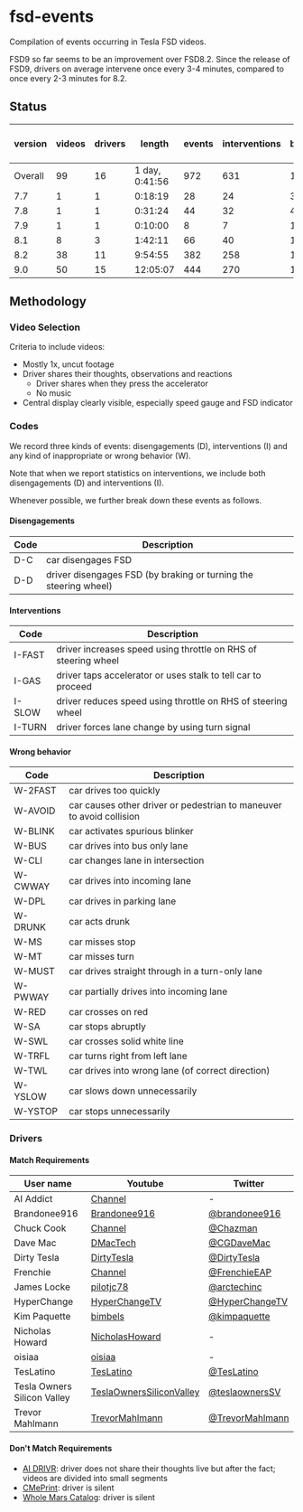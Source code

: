 # fsd-events

Compilation of events occurring in Tesla FSD videos.

FSD9 so far seems to be an improvement over FSD8.2. Since the release of FSD9, drivers on average intervene once every 3-4 minutes, compared to once every 2-3 minutes for 8.2.

## Status

version | videos | drivers | length | events | interventions | time between events | time between interventions
--- | --- | --- | --- | --- | --- | --- | --- 
Overall | 99 | 16 | 1 day, 0:41:56 | 972 | 631 | 1m31s | 2m20s
7.7 | 1 | 1 | 0:18:19 | 28 | 24 | 39s | 45s
7.8 | 1 | 1 | 0:31:24 | 44 | 32 | 42s | 58s
7.9 | 1 | 1 | 0:10:00 | 8 | 7 | 1m15s | 1m25s
8.1 | 8 | 3 | 1:42:11 | 66 | 40 | 1m32s | 2m33s
8.2 | 38 | 11 | 9:54:55 | 382 | 258 | 1m33s | 2m18s
9.0 | 50 | 15 | 12:05:07 | 444 | 270 | 1m37s | 2m41s

## Methodology

### Video Selection

Criteria to include videos:
- Mostly 1x, uncut footage
- Driver shares their thoughts, observations and reactions
    - Driver shares when they press the accelerator
    - No music
- Central display clearly visible, especially speed gauge and FSD indicator

### Codes

We record three kinds of events: disengagements (D), interventions (I) and any kind of
inappropriate or wrong behavior (W).

Note that when we report statistics on interventions, we include both disengagements (D) and interventions (I).

Whenever possible, we further break down these events as follows.

#### Disengagements

Code | Description
--- | ---
D-C | car disengages FSD
D-D | driver disengages FSD (by braking or turning the steering wheel)

#### Interventions

Code | Description
--- | ---
I-FAST | driver increases speed using throttle on RHS of steering wheel
I-GAS | driver taps accelerator or uses stalk to tell car to proceed
I-SLOW | driver reduces speed using throttle on RHS of steering wheel
I-TURN | driver forces lane change by using turn signal

#### Wrong behavior

Code | Description
--- | ---
W-2FAST | car drives too quickly
W-AVOID | car causes other driver or pedestrian to maneuver to avoid collision
W-BLINK | car activates spurious blinker
W-BUS | car drives into bus only lane
W-CLI | car changes lane in intersection
W-CWWAY | car drives into incoming lane
W-DPL | car drives in parking lane
W-DRUNK | car acts drunk
W-MS | car misses stop
W-MT | car misses turn
W-MUST | car drives straight through in a turn-only lane
W-PWWAY | car partially drives into incoming lane
W-RED | car crosses on red
W-SA | car stops abruptly
W-SWL | car crosses solid white line
W-TRFL | car turns right from left lane
W-TWL | car drives into wrong lane (of correct direction)
W-YSLOW | car slows down unnecessarily
W-YSTOP | car stops unnecessarily

### Drivers

#### Match Requirements

User name | Youtube | Twitter
--- | --- | ---
AI Addict | [Channel](https://www.youtube.com/channel/UCnSt1nfVXyTyMbKhk-IaTJw/about) | -
Brandonee916 | [Brandonee916](https://www.youtube.com/c/Brandonee916/about) | [@brandonee916](https://twitter.com/brandonee916)
Chuck Cook | [Channel](https://www.youtube.com/channel/UCwdbsDtaMAh6QXvcbp08YzQ/about) | [@Chazman](https://twitter.com/chazman)
Dave Mac | [DMacTech](https://www.youtube.com/c/DMacTech/about) | [@CGDaveMac](https://twitter.com/CGDaveMac)
Dirty Tesla | [DirtyTesla](https://www.youtube.com/c/DirtyTesla/about) | [@DirtyTesla](https://twitter.com/DirtyTesla)
Frenchie | [Channel](https://www.youtube.com/channel/UCt8fkjhFgywzLGLVIz7Z7-g/about) | [@FrenchieEAP](https://twitter.com/FrenchieEAP)
James Locke | [pilotjc78](https://www.youtube.com/user/pilotjc78) | [@arctechinc](https://twitter.com/arctechinc)
HyperChange | [HyperChangeTV](https://www.youtube.com/c/HyperChangeTV/about) | [@HyperChangeTV](https://twitter.com/hyperchangetv)
Kim Paquette| [bimbels](https://www.youtube.com/user/bimbels/about) | [@kimpaquette](https://twitter.com/kimpaquette)
Nicholas Howard | [NicholasHoward](https://www.youtube.com/c/NicholasHoward/about) | -
oisiaa | [oisiaa](https://www.youtube.com/user/oisiaa/about) | -
TesLatino | [TesLatino](https://www.youtube.com/c/TesLatino/about) | [@TesLatino](https://twitter.com/TesLatino)
Tesla Owners Silicon Valley | [TeslaOwnersSiliconValley](https://www.youtube.com/c/TeslaOwnersSiliconValley/about) | [@teslaownersSV](https://twitter.com/teslaownersSV)
Trevor Mahlmann | [TrevorMahlmann](https://www.youtube.com/c/TrevorMahlmann/about) | [@TrevorMahlmann](https://twitter.com/TrevorMahlmann)

#### Don't Match Requirements

- [AI DRIVR](https://www.youtube.com/c/AIDRIVR/about): driver does not share their thoughts live but after the fact; videos are divided into small segments
- [CMePrint](https://www.youtube.com/c/CMePrint/about): driver is silent
- [Whole Mars Catalog](https://www.youtube.com/c/WholeMarsCatalog/about): driver is silent
